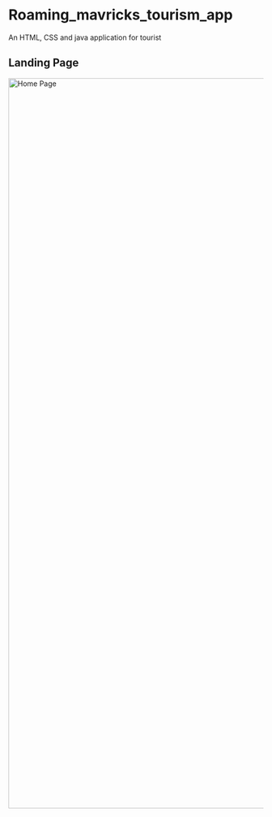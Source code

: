 # Roaming_mavricks_tourism_app
An HTML, CSS and java application for tourist

## Landing Page
<img width="1440" alt="Home Page" src="https://github.com/K-stiles/Roaming_mavricks_tourism_app/assets/80682692/405a8f2d-758f-4c44-8253-9dca475d15d0">
